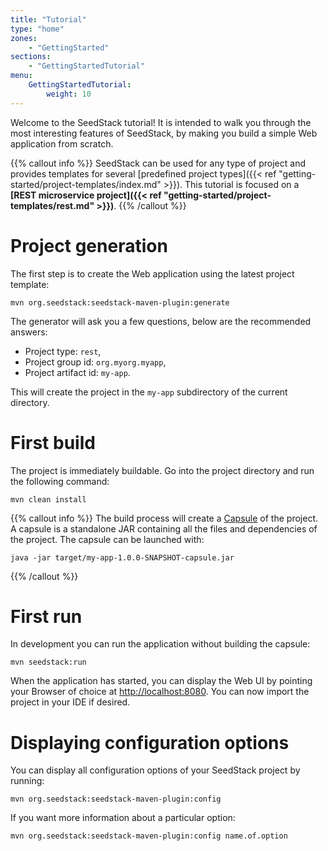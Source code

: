 ```yaml
---
title: "Tutorial"
type: "home"
zones:
    - "GettingStarted"
sections:
    - "GettingStartedTutorial"
menu:
    GettingStartedTutorial:
        weight: 10
---
```


Welcome to the SeedStack tutorial! It is intended to walk you through the most interesting features of SeedStack, by 
making you build a simple Web application from scratch.<!--more-->

{{% callout info %}}
SeedStack can be used for any type of project and provides templates for several [predefined project types]({{< ref "getting-started/project-templates/index.md" >}}).
This tutorial is focused on a **[REST microservice project]({{< ref "getting-started/project-templates/rest.md" >}})**.
{{% /callout %}}

# Project generation

The first step is to create the Web application using the latest project template:

```plain
mvn org.seedstack:seedstack-maven-plugin:generate
```
    
The generator will ask you a few questions, below are the recommended answers:

* Project type: `rest`,
* Project group id: `org.myorg.myapp`,
* Project artifact id: `my-app`.

This will create the project in the `my-app` subdirectory of the current directory.
 
# First build

The project is immediately buildable. Go into the project directory and run the following command:

```plain
mvn clean install
```

{{% callout info %}}
The build process will create a [Capsule](http://capsule.io) of the project. A capsule is a standalone JAR containing
all the files and dependencies of the project. The capsule can be launched with:

```plain
java -jar target/my-app-1.0.0-SNAPSHOT-capsule.jar
```    
{{% /callout %}}

# First run

In development you can run the application without building the capsule:
  
```plain
mvn seedstack:run
```
    
When the application has started, you can display the Web UI by pointing your Browser of choice at
[http://localhost:8080](http://localhost:8080). You can now import the project in your IDE if desired.

# Displaying configuration options
 
You can display all configuration options of your SeedStack project by running:

```plain
mvn org.seedstack:seedstack-maven-plugin:config
```

If you want more information about a particular option:
 
```plain
mvn org.seedstack:seedstack-maven-plugin:config name.of.option
```
